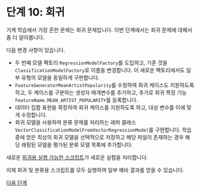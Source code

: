 # 단계 10: 회귀

기계 학습에서 가장 흔한 문제는 회귀 문제입니다. 이번 단계에서는 회귀 문제에 대해서 좀 더 알아봅니다.

다음 변경 사항이 있습니다.
  - 두 번째 모델 팩토리 `RegressionModelFactory`를 도입하고, 기존 것을 `ClassificationModelFactory`로 이름을 변경합니다. 이 새로운 팩토리에서도 일부 유형의 모델을 동일하게 구현합니다.
  - `FeatureGeneratorMeanArtistPopularity`를 수정하여 회귀 케이스도 지원하도록 하고, 두 케이스를 구분하는 생성자 매개변수를 추가하고, 추가로 회귀 특정 기능 `FeatureName.MEAN_ARTIST_POPULARITY`를 등록합니다.
  - 데이터 집합 표현을 확장하여 회귀 케이스를 지원하도록 하고, 대상 변수를 이에 맞게 수정합니다.
  - 회귀 모델을 사용하여 분류 문제를 처리하는 래퍼 클래스 `VectorClassificationModelFromVectorRegressionModel`를 구현합니다. 학습 중에 얻은 최상의 회귀 모델을 선택적으로 저장하고 해당 파일이 존재하는 경우 해당 래핑된 모델을 평가된 분류 모델 목록에 추가합니다.

새로운 [회귀용 실행 가능한 스크립트](run_regressor_evaluation.py)가 새로운 실험을 처리합니다.

이제 회귀 및 분류용 스크립트를 모두 실행하여 일부 예비 결과를 얻을 수 있습니다.

[다음 단계](../step11-hyperopt/README.md)